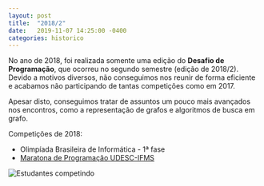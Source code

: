 ```yaml
---
layout: post
title:  "2018/2"
date:   2019-11-07 14:25:00 -0400
categories: historico
---
```


No ano de 2018, foi realizada somente uma edição do **Desafio de Programação**, que ocorreu no segundo semestre (edição de 2018/2). Devido a motivos diversos, não conseguimos nos reunir de forma
eficiente e acabamos não participando de tantas competições como em 2017.

Apesar disto, conseguimos tratar de assuntos um pouco mais avançados nos encontros, como a representação de grafos e algoritmos de busca em grafo.

Competições de 2018:

- Olimpíada Brasileira de Informática - 1ª fase
- [Maratona de Programação UDESC-IFMS][1]

![Estudantes competindo][maratona]

[1]: https://drive.google.com/drive/folders/1oYaB103Mza9BOSHIGWyhmUvJJOuoX0n_?usp=sharing
[maratona]: {{site.baseurl}}/assets/img/maratona_2018.jpg "Estudantes competindo"
